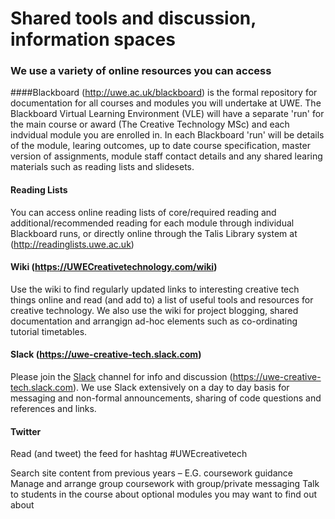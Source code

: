 # Shared tools and discussion, information spaces

### We use a variety of online resources you can access 

####Blackboard (http://uwe.ac.uk/blackboard)
is the formal repository for documentation for all courses and modules you will undertake at UWE. The Blackboard Virtual Learning Environment (VLE) will have a separate 'run' for the main course or award (The Creative Technology MSc) and each indvidual module you are enrolled in. In each Blackboard 'run' will be details of the module, learing outcomes, up to date course specification, master version of assignments,  module staff contact details and any shared learing materials such as reading lists and slidesets. 

#### Reading Lists 
You can access online reading lists of core/required reading and additional/recommended reading for each module through individual Blackboard runs, or directly online through the Talis Library system at (http://readinglists.uwe.ac.uk)
 
#### Wiki (https://UWECreativetechnology.com/wiki)  
Use the wiki to find regularly updated links to interesting creative tech things online and read (and add to) a list of useful tools and resources for creative technology. We also use the wiki for project blogging, shared documentation and arrangign ad-hoc elements such as co-ordinating tutorial timetables.

#### Slack (https://uwe-creative-tech.slack.com)
Please join the [Slack](https://slack.com/) channel for info and discussion (https://uwe-creative-tech.slack.com). We use Slack extensively on a day to day basis for messaging and non-formal announcements, sharing of code questions and references and links.

#### Twitter
Read (and tweet) the feed for hashtag #UWEcreativetech



Search site content from previous years – E.G. coursework guidance
Manage and arrange group coursework with group/private messaging
Talk to students in the course about optional modules you may want to find out about
